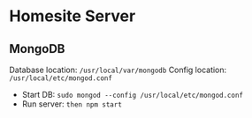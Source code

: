 # Homesite Server

## MongoDB
Database location: `/usr/local/var/mongodb`
Config location: `/usr/local/etc/mongod.conf`

* Start DB:
`sudo mongod --config /usr/local/etc/mongod.conf`
* Run server:
`then npm start`